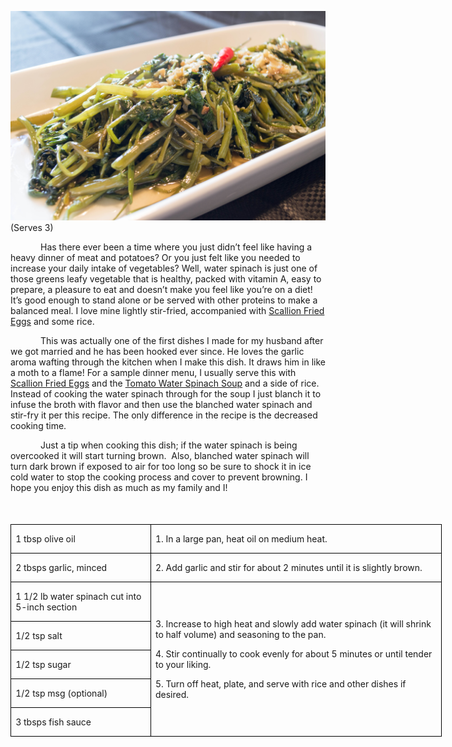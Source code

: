 ![](assets/images/2015/Jun/20150529-20150529-DSC_3686.jpg)
(Serves 3)

<p style='text-indent:.5in'>Has
there ever been a time where you just didn’t feel like having a heavy dinner of
meat and potatoes? Or you just felt like you needed to increase your daily
intake of vegetables? Well, water spinach is just one of those greens leafy
vegetable that is healthy, packed with vitamin A, easy to prepare, a pleasure
to eat and doesn’t make you feel like you’re on a diet! It’s good enough to
stand alone or be served with other proteins to make a balanced meal. I love
mine lightly stir-fried, accompanied with <u>Scallion Fried Eggs</u> and some
rice. </p>

<p style='text-indent:.5in'>This
was actually one of the first dishes I made for my husband after we got married
and he has been hooked ever since. He loves the garlic aroma wafting through
the kitchen when I make this dish. It draws him in like a moth to a flame! For
a sample dinner menu, I usually serve this with <u>Scallion Fried Eggs</u> and
the <a href="http://www.fobesfamily.com/blog/tomato-water-spinach-soup/">Tomato Water Spinach Soup</a> and a side of rice. Instead of cooking the
water spinach through for the soup I just blanch it to infuse the broth with
flavor and then use the blanched water spinach and stir-fry it per this recipe.
The only difference in the recipe is the decreased cooking time. </p>

<p style='text-indent:.5in'>Just
a tip when cooking this dish; if the water spinach is being overcooked it will
start turning brown. &nbsp;Also, blanched water spinach will turn dark brown if
exposed to air for too long so be sure to shock it in ice cold water to stop
the cooking process and cover to prevent browning. I hope you enjoy this dish
as much as my family and I!</p>

<p><span style='font-size:14.0pt;font-family:Arial'>&nbsp;</p>

<table class=MsoTableGrid border=1 cellspacing=0 cellpadding=0 width=518
 style='width:517.75pt;border-collapse:collapse;border:none'>
 <tr style='height:28.95pt'>
  <td width=163 style='width:162.9pt;border:solid windowtext 1.0pt;padding:
  0in 5.4pt 0in 5.4pt;height:28.95pt'>
  <p>1 tbsp olive oil</p>
  </td>
  <td width=355 style='width:354.85pt;border:solid windowtext 1.0pt;border-left:
  none;padding:0in 5.4pt 0in 5.4pt;height:28.95pt'>
  <p>1. In a large pan, heat
  oil on medium heat.</p>
  </td>
 </tr>
 <tr style='height:28.75pt'>
  <td width=163 style='width:162.9pt;border:solid windowtext 1.0pt;border-top:
  none;padding:0in 5.4pt 0in 5.4pt;height:28.75pt'>
  <p>2 tbsps garlic, minced</p>
  </td>
  <td width=355 style='width:354.85pt;border-top:none;border-left:none;
  border-bottom:solid windowtext 1.0pt;border-right:solid windowtext 1.0pt;
  padding:0in 5.4pt 0in 5.4pt;height:28.75pt'>
  <p>2. Add garlic and stir for
  about 2 minutes until it is slightly brown.</p>
  </td>
 </tr>
 <tr style='height:28.75pt'>
  <td width=163 style='width:162.9pt;border:solid windowtext 1.0pt;border-top:
  none;padding:0in 5.4pt 0in 5.4pt;height:28.75pt'>
  <p>1 1/2 lb water spinach cut
  into 5-inch section </p>
  </td>
  <td width=355 rowspan=5 style='width:354.85pt;border-top:none;border-left:
  none;border-bottom:solid windowtext 1.0pt;border-right:solid windowtext 1.0pt;
  padding:0in 5.4pt 0in 5.4pt;height:28.75pt'>
  <p>3. Increase to high heat
  and slowly add water spinach (it will shrink to half volume) and seasoning to
  the pan.</p>
  <p>4. Stir continually to
  cook evenly for about 5 minutes or until tender to your liking.</p>
  <p>5. Turn off heat, plate,
  and serve with rice and other dishes if desired.</p>
  </td>
 </tr>
 <tr style='height:28.75pt'>
  <td width=163 style='width:162.9pt;border:solid windowtext 1.0pt;border-top:
  none;padding:0in 5.4pt 0in 5.4pt;height:28.75pt'>
  <p>1/2 tsp salt</p>
  </td>
 </tr>
 <tr style='height:28.75pt'>
  <td width=163 style='width:162.9pt;border:solid windowtext 1.0pt;border-top:
  none;padding:0in 5.4pt 0in 5.4pt;height:28.75pt'>
  <p>1/2 tsp sugar</p>
  </td>
 </tr>
 <tr style='height:28.75pt'>
  <td width=163 style='width:162.9pt;border:solid windowtext 1.0pt;border-top:
  none;padding:0in 5.4pt 0in 5.4pt;height:28.75pt'>
  <p>1/2 tsp msg (optional)</p>
  </td>
 </tr>
 <tr style='height:28.75pt'>
  <td width=163 style='width:162.9pt;border:solid windowtext 1.0pt;border-top:
  none;padding:0in 5.4pt 0in 5.4pt;height:28.75pt'>
  <p>3 tbsps fish sauce</p>
  </td>
 </tr>
</table>